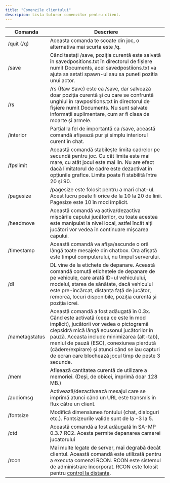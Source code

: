 ```yaml
---
title: "Comenzile clientului"
descripion: Lista tuturor comenzilor pentru client.
---
```


| Comanda        | Descriere                                                                                                                                                                                                                                                                                                          |
| -------------- | -------------------------------------------------------------------------------------------------------------------------------------------------------------------------------------------------------------------------------------------------------------------------------------------------------------------- |
| /quit (/q)     | Aceasta comanda te scoate din joc, o alternativa mai scurta este /q.                                                                                                                                                                                                  |
| /save          | Când tastați /save, poziția curentă este salvată în savedpositions.txt în directorul de fișiere numit Documents, acel savedpostiions.txt va ajuta sa setati spawn-ul sau sa puneti pozitia unui actor.                                                                           |
| /rs            | /rs (Raw Save) este ca /save, dar salvează doar poziția curentă și cu care se confruntă unghiul în rawpositions.txt în directorul de fișiere numit Documents. Nu sunt salvate informații suplimentare, cum ar fi clasa de moarte și armele.                                                                                                                    |
| /interior      | Parțial la fel de importantă ca /save, această comandă afișează pur și simplu interiorul curent în chat.                                                                                                                                                                                                                            |
| /fpslimit      | Această comandă stabilește limita cadrelor pe secundă pentru joc. Cu cât limita este mai mare, cu atât jocul este mai lin. Nu are efect dacă limitatorul de cadre este dezactivat în opțiunile grafice. Limita poate fi stabilită între 20 și 90.                                                                                       |
| /pagesize      | /pagesize este folosit pentru a mari chat-ul. Acest lucru poate fi orice de la 10 la 20 de linii. Pagesize este 10 în mod implicit.                                                                                                                                                                                |
| /headmove      | Această comandă va activa/dezactiva mișcările capului jucătorilor, cu toate acestea este manipulat la nivel local, astfel încât alți jucători vor vedea în continuare mișcarea capului.                                                                                                                                                                           |
| /timestamp     | Această comandă va afișa/ascunde o oră lângă toate mesajele din chatbox. Ora afișată este timpul computerului, nu timpul serverului.                                                                                                                                                                     |
| /dl            | DL vine de la etichete de depanare. Această comandă comută etichetele de depanare de pe vehicule, care arată ID-ul vehiculului, modelul, starea de sănătate, dacă vehiculul este pre-încărcat, distanța față de jucător, remorcă, locuri disponibile, poziția curentă și poziția icrei.                                                                     |
| /nametagstatus | Această comandă a fost adăugată în 0.3x. Când este activată (ceea ce este în mod implicit), jucătorii vor vedea o pictogramă clepsidră mică lângă ecusonul jucătorilor în pauză. Aceasta include minimizarea (alt-tab), meniul de pauză (ESC), conexiunea pierdută (cădere/expirare) și atunci când se iau capturi de ecran care blochează jocul timp de peste 3 secunde. |
| /mem           | Afișează cantitatea curentă de utilizare a memoriei. (Deși, de obicei, imprimă doar 128 MB.)                                                                                                                                                                                                                                 |
| /audiomsg      | Activează/dezactivează mesajul care se imprimă atunci când un URL este transmis în flux către un client.                                                                                                                                                                                                                                         |
| /fontsize      | Modifică dimensiunea fontului (chat, dialoguri etc.). Fontsizeurile valide sunt de la -3 la 5.                                                                                                                                                                                                                                     |
| /ctd           | Această comandă a fost adăugată în SA-MP 0.3.7 RC2. Acesta permite depanarea camerei jucatorului                                                                                                                                                                   |
| /rcon          | Mai multe legate de server, mai degrabă decât clientul. Această comandă este utilizată pentru a executa comenzi RCON. RCON este sistemul de administrare încorporat. RCON este folosit pentru [control la distanta](../server/ControllingServer#using-rcon).                                                                                                       |

